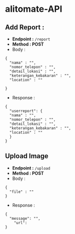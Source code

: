 # alitomate-API

## Add Report :
- **Endpoint :** ```/report```
- **Method : POST**
- Body :  
```
{
  "nama" : "",
  "nomor_telepon" : "",
  "detail_lokasi" : "",
  "keterangan_kebakaran" : "",
  "location" : ""
  
}
```
- Response : 
```
{
  "userreport": {
  "nama" : "",
  "nomor_telepon" : "",
  "detail_lokasi" : "",
  "keterangan_kebakaran" : "",
  "location" : ""
  }
}
```

## Upload Image
- **Endpoint :** ```/upload```
- **Method : POST**
- Body :
```
{
  "file" : ""
}
```
- Response : 
```
{
  "message": "",
    "url":
}
```

